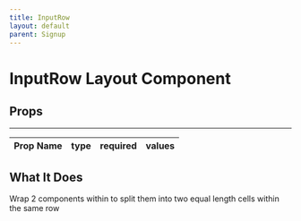 ```yaml
---
title: InputRow
layout: default
parent: Signup
---
```


# InputRow Layout Component
## Props
----
| Prop Name       | type       | required | values                                    |
|:----------------|:-----------|:---------|:------------------------------------------|



## What It Does

Wrap 2 components within to split them into two equal length cells within the same row

